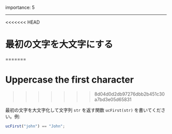importance: 5

---

<<<<<<< HEAD
# 最初の文字を大文字にする
=======
# Uppercase the first character
>>>>>>> 8d04d0d2db97276dbb2b451c30a7bd3e05d65831

最初の文字を大文字化して文字列 `str` を返す関数 `ucFirst(str)` を書いてください。例:

```js
ucFirst("john") == "John";
```
